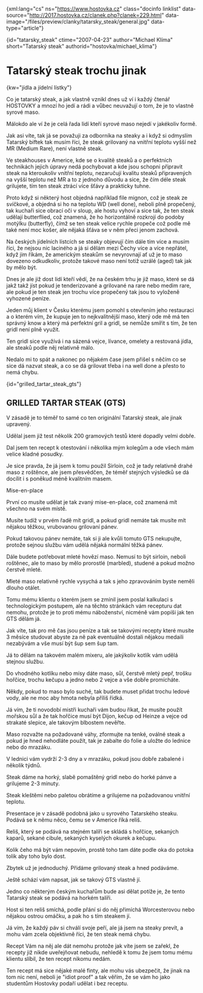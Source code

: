 
{xml:lang="cs" ns="https://www.hostovka.cz" class="docinfo linklist" data-source="http://2017.hostovka.cz/clanek.php?clanek=229.html" data-image="/files/preview/clanky/tatarsky_steak/general.jpg" data-type="article"}

{id="tatarsky\_steak" ctime="2007-04-23" author="Michael Klíma" short="Tatarský steak" authorid="hostovka/michael\_klima"}

# Tatarský steak trochu jinak

<!-- generated attribute kw by user_udpatekw.sh on 2019-03-13, do not edit -->

{kw="jídla a jídelní lístky"}

Co je tatarský steak, a jak vlastně vznikl dnes už ví i každý čtenář HOSTOVKY a mnozí ho jedí a rádi a vůbec neuvažují o tom, že je to vlastně syrové maso.

Málokdo ale ví že je celá řada lidí kteří syrové maso nejedí v jakékoliv formě.

Jak asi víte, tak já se považuji za odborníka na steaky a i když si odmyslím Tatarský biftek tak musím říci, že steak grilovaný na vnitřní teplotu vyšší než MR (Medium Rare), není vlastně steak.

Ve steakhouses v Americe, kde se o kvalitě steaků a o perfektních technikách jejich úpravy nedá pochybovat a kde jsou schopni připravit steak na kteroukoliv vnitřní teplotu, nezaručují kvalitu steaků připravených na vyšší teplotu než MR a to z jednoho důvodu a sice, že čím déle steak grilujete, tím ten steak ztrácí více šťávy a prakticky tuhne.

Proto když si některý host objedná například file mignon, což je steak ze svíčkové, a objedná si ho na teplotu WD (well done), neboli plně propečený, tak kuchaři sice obrací oči v sloup, ale hostu vyhoví a sice tak, že ten steak udělají butterflied, což znamená, že ho horizontálně rozkrojí do podoby motýlku (butterfly), čímž se ten steak velice rychle propeče což podle mě také není moc košer, ale nějaká šťáva se v něm přeci jenom zachová.

Na českých jídelních lístcích se steaky objevují čím dále tím více a musím říci, že nejsou nic laciného a já si dělám mezi Čechy více a více nepřátel, když jim říkám, že americkým steakům se nevyrovnají ať už je to maso dovezeno odkudkoliv, protože takové maso není totiž uzrálé (aged) tak jak by mělo být.

Dnes je ale již dost lidí kteří vědí, že na českém trhu je již maso, které se dá jakž takž jíst pokud je tenderizované a grilované na rare nebo medim rare, ale pokud je ten steak jen trochu více propečený tak jsou to vyloženě vyhozené peníze.

Jeden můj klient v Česku kterému jsem pomohl s otevřením jeho restauraci a o kterém vím, že kupuje jen to nejkvalitnější maso, který ode mě má ten správný know a který má perfektní gril a gridl, se nemůže smířit s tím, že ten gridl není plně využit.

Ten gridl sice využívá i na sázená vejce, lívance, omelety a restovaná jídla, ale steaků podle něj relativně málo.

Nedalo mi to spát a nakonec po nějakém čase jsem přišel s něčím co se sice dá nazvat steak, a co se dá grilovat třeba i na well done a přesto to nemá chybu.

{id="grilled\_tartar\_steak_gts"}

## GRILLED TARTAR STEAK (GTS)

V zásadě je to téměř to samé co ten originální Tatarský steak, ale jinak upravený.

Udělal jsem již test několik 200 gramových testů které dopadly velmi dobře.

Dal jsem ten recept k otestování i několika mým kolegům a ode všech mám velice kladné posudky.

Je sice pravda, že já jsem k tomu použil Sirloin, což je tady relativně drahé maso z roštěnce, ale jsem přesvědčen, že téměř stejných výsledků se dá docílit i s poněkud méně kvalitním masem.

Mise-en-place

První co musíte udělat je tak zvaný mise-en-place, což znamená mít všechno na svém místě.

Musíte tudíž v prvém řadě mít gridl, a pokud gridl nemáte tak musíte mít nějakou těžkou, vrubovanou grilovaní pánev.

Pokud takovou pánev nemáte, tak si ji ale kvůli tomuto GTS nekupujte, protože sejnou službu vám udělá nějaká normální těžká pánev.

Dále budete potřebovat mleté hovězí maso. Nemusí to být sirloin, neboli roštěnec, ale to maso by mělo prorostlé (marbled), studené a pokud možno čerstvě mleté.

Mleté maso relativně rychle vysychá a tak s jeho zpravováním byste neměli dlouho otálet.

Tomu mému klientu o kterém jsem se zmínil jsem poslal kalkulaci s technologickým postupem, ale na těchto stránkách vám recepturu dat nemohu, protože je to proti mému náboženství, nicméně vám popíši jak ten GTS dělám já.

Jak víte, tak pro mě čas jsou peníze a tak se takovými recepty které musíte 3 měsíce studovat abyste za ně pak eventuálně dostali nějakou medaili nezabývám a vše musí být šup sem šup tam.

Já to dělám na takovém malém mixeru, ale jakýkoliv kotlík vám udělá stejnou službu.

Do vhodného kotlíku nebo mísy dáte maso, sůl, čerstvě mletý pepř, trošku hořčice, trochu kečupu a jedno nebo 2 vejce a vše dobře promícháte.

Někdy, pokud to maso bylo suché, tak budete muset přidat trochu ledové vody, ale ne moc aby hmota nebyla příliš řídká.

Já vím, že ti novodobí mistři kuchaři vám budou říkat, že musíte použít mořskou sůl a že tak hořčice musí být Dijon, kečup od Heinze a vejce od strakaté slepice, ale takovým blbostem nevěřte.

Maso rozvažte na požadované váhy, zformujte na tenké, oválné steak a pokud je hned nehodláte použít, tak je zabalte do folie a uložte do lednice nebo do mrazáku.

V lednici vám vydrží 2-3 dny a v mrazáku, pokud jsou dobře zabalené i několik týdnů.

Steak dáme na horký, slabě pomaštěný gridl nebo do horké pánve a grilujeme 2-3 minuty.

Steak kleštěmi nebo paletou obrátíme a grilujeme na požadovanou vnitřní teplotu.

Presentace je v zásadě podobná jako u syrového Tatarského steaku. Podává se k němu něco, čemu se v Americe říká reliš.

Reliš, který se podává na stejném talíři se skládá s hořčice, sekaných kaparů, sekané cibule, sekaných kyselých okurek a kečupu.

Kolik čeho má být vám nepovím, prostě toho tam dáte podle oka do potoka tolik aby toho bylo dost.

Zbytek už je jednoduchý. Přidáme grilovaný steak a hned podáváme.

Ještě schází vám napsat, jak se takový GTS vlastně jí.

Jedno co některým českým kuchařům bude asi dělat potíže je, že tento Tatarský steak se podává na horkém talíři.

Host si ten reliš smíchá, podle přání si do něj přimíchá Worcesterovou nebo nějakou ostrou omáčku, a pak ho s tím steakem jí.

Já vím, že každý páv si chválí svoje peří, ale já jsem na steaky prevít, a mohu vám zcela objektivně říci, že ten steak nemá chybu.

Recept Vám na něj ale dát nemohu protože jak víte jsem se zařekl, že recepty již nikde uveřejňovat nebudu, nehledě k tomu že jsem tomu mému klientu slíbil, že ten recept nikomu nedám.

Ten recept má sice nějaké malé finty, ale mohu vás ubezpečit, že jinak na tom nic není, neboli je "idiot proof" a tak věřím, že se vám ho jako studentům Hostovky podaří udělat i bez receptu.

